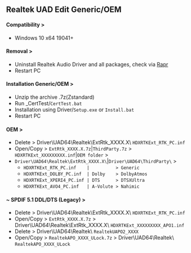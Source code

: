 ## Realtek UAD Edit Generic/OEM
#### Compatibility >
- Windows 10 x64 19041+
#### Removal >
- Uninstall Realtek Audio Driver and all packages, check via [Rapr][DriverStoreExplorer]
- Restart PC
#### Installation Generic/OEM >
- Unzip the archive .7z(Zstandard)
- Run _CertTest/`CertTest.bat`
- Installation using Driver/`Setup.exe` or `Install.bat`
- Restart PC
#### OEM >
- Delete    > Driver\UAD64\Realtek\ExtRtk_XXXX.X\ `HDXRTKExt_RTK_PC.inf`
- Open/Copy > `ExtRtk_XXXX.X.7z`|`ThirdParty.7z` > `HDXRTKExt_XXXXXXXXX.inf`|`OEM folder` >
- `Driver\UAD64\Realtek\ExtRtk_XXXX.X\`|`Driver\UAD64\ThirdParty\` >
  - `HDXRTKExt_RTK_PC.inf    |          > Generic`
  - `HDXRTKExt_DOLBY_PC.inf  | Dolby    > DolbyAtmos`
  - `HDXRTKExt_XPERI4_PC.inf | DTS      > DTSXUltra`
  - `HDXRTKExt_AVO4_PC.inf   | A-Volute > Nahimic`
#### ~ SPDIF 5.1 DDL/DTS (Legacy) >
- Delete    > Driver\UAD64\Realtek\ExtRtk_XXXX.X\ `HDXRTKExt_RTK_PC.inf`
- Open/Copy > `ExtRtk_XXXX.X.7z` > Driver\UAD64\Realtek\ExtRtk_XXXX.X\ `HDXRTKExt_XXXXXXXXX_APO1.inf`
- Delete    > Driver\UAD64\Realtek\ `RealtekUAPO2_XXXX`
- Open/Copy > `RealtekAPO_XXXX_ULock.7z` > Driver\UAD64\Realtek\ `RealtekAPO_XXXX_ULock`

[DriverStoreExplorer]: https://github.com/lostindark/DriverStoreExplorer
